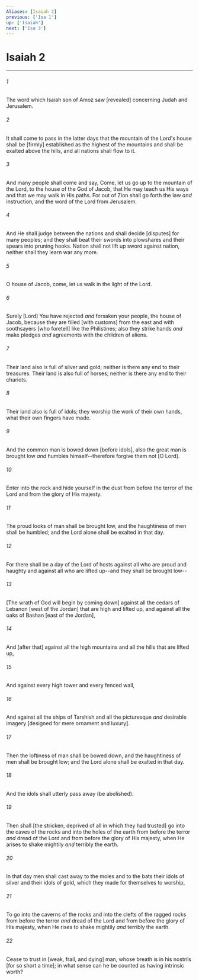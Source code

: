 ```yaml
---
Aliases: [Isaiah 2]
previous: ['Isa 1']
up: ['Isaiah']
next: ['Isa 3']
---
```

# Isaiah 2

***














###### 1 






The word which Isaiah son of Amoz saw [revealed] concerning Judah and Jerusalem. 













###### 2 






It shall come to pass in the latter days that the mountain of the Lord's house shall be [firmly] established as the highest of the mountains and shall be exalted above the hills, and all nations shall flow to it. 













###### 3 






And many people shall come and say, Come, let us go up to the mountain of the Lord, to the house of the God of Jacob, that He may teach us His ways and that we may walk in His paths. For out of Zion shall go forth the law _and_ instruction, and the word of the Lord from Jerusalem. 













###### 4 






And He shall judge between the nations and shall decide [disputes] for many peoples; and they shall beat their swords into plowshares and their spears into pruning hooks. Nation shall not lift up sword against nation, neither shall they learn war any more. 













###### 5 






O house of Jacob, come, let us walk in the light of the Lord. 













###### 6 






Surely [Lord] You have rejected _and_ forsaken your people, the house of Jacob, because they are filled [with customs] from the east and with soothsayers [who foretell] like the Philistines; also they strike hands _and_ make pledges _and_ agreements with the children of aliens. 













###### 7 






Their land also is full of silver and gold; neither is there any end to their treasures. Their land is also full of horses; neither is there any end to their chariots. 













###### 8 






Their land also is full of idols; they worship the work of their own hands, what their own fingers have made. 













###### 9 






And the common man is bowed down [before idols], also the great man is brought low _and_ humbles himself--therefore forgive them not [O Lord]. 













###### 10 






Enter into the rock and hide yourself in the dust from before the terror of the Lord and from the glory of His majesty. 













###### 11 






The proud looks of man shall be brought low, and the haughtiness of men shall be humbled; and the Lord alone shall be exalted in that day. 













###### 12 






For there shall be a day of the Lord of hosts against all who are proud and haughty and against all who are lifted up--and they shall be brought low-- 













###### 13 






[The wrath of God will begin by coming down] against all the cedars of Lebanon [west of the Jordan] that are high and lifted up, and against all the oaks of Bashan [east of the Jordan], 













###### 14 






And [after that] against all the high mountains and all the hills that are lifted up, 













###### 15 






And against every high tower and every fenced wall, 













###### 16 






And against all the ships of Tarshish and all the picturesque _and_ desirable imagery [designed for mere ornament and luxury]. 













###### 17 






Then the loftiness of man shall be bowed down, and the haughtiness of men shall be brought low; and the Lord alone shall be exalted in that day. 













###### 18 






And the idols shall utterly pass away (be abolished). 













###### 19 






Then shall [the stricken, deprived of all in which they had trusted] go into the caves of the rocks and into the holes of the earth from before the terror _and_ dread of the Lord and from before the glory of His majesty, when He arises to shake mightily _and_ terribly the earth. 













###### 20 






In that day men shall cast away to the moles and to the bats their idols of silver and their idols of gold, which they made for themselves to worship, 













###### 21 






To go into the caverns of the rocks and into the clefts of the ragged rocks from before the terror _and_ dread of the Lord and from before the glory of His majesty, when He rises to shake mightily _and_ terribly the earth. 













###### 22 






Cease to trust in [weak, frail, and dying] man, whose breath is in his nostrils [for so short a time]; in what sense can he be counted as having intrinsic worth?
